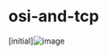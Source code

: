 # osi-and-tcp
[initial]![image](https://github.com/user-attachments/assets/46fde96c-b85e-402f-8b55-fa83013817b7)

